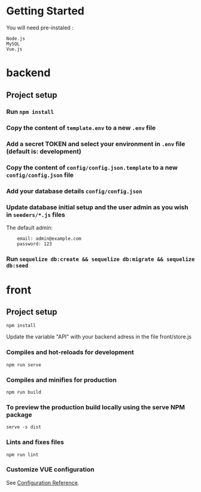 # Getting Started
You will need pre-instaled :
```
Node.js
MySQL
Vue.js
```

# backend
## 
## Project setup
### Run ```npm install```
### Copy the content of  ```template.env```  to a new ```.env``` file
### Add a secret TOKEN and select your environment in ```.env``` file (default is: development)
### Copy the content of  ```config/config.json.template```  to a new ```config/config.json``` file
### Add your database details ```config/config.json```
### Update database initial setup and the user admin as you wish in ```seeders/*.js``` files
The default admin:
```
    email: admin@example.com
    password: 123
```
### Run ```sequelize db:create && sequelize db:migrate && sequelize db:seed ```



# front
## Project setup
```
npm install
```
Update the variable "API"  with your backend adress in the file front/store.js 

### Compiles and hot-reloads for development
```
npm run serve
```
### Compiles and minifies for production
```
npm run build
```
### To preview the production build locally using the serve NPM package
```
serve -s dist
```
### Lints and fixes files
```
npm run lint
```

### Customize VUE configuration
See [Configuration Reference](https://cli.vuejs.org/config/).






